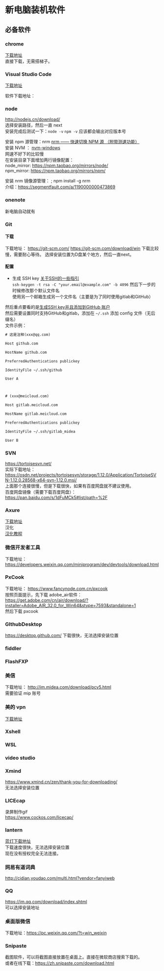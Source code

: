 # 新电脑装机软件

## 必备软件

### chrome
[下载地址](https://www.google.cn/intl/zh-CN/chrome/)  
直接下载，无需搭梯子。

### Visual Studio Code  
[下载地址](https://code.visualstudio.com/)  

软件下载地址：  

### node
http://nodejs.cn/download/  
选择安装路径，然后一直 next  
安装完成后测试一下：`node -v` `npm -v` 应该都会输出对应版本号  

安装 npm 源管理：nrm  [nrm —— 快速切换 NPM 源 （附带测速功能）](https://segmentfault.com/a/1190000000473869)  
安装 NVM ： [nvm-windows](https://github.com/coreybutler/nvm-windows/releases)  
网速不好下的比较慢  
在安装目录下面增加两行镜像配置：  
node_mirror: https://npm.taobao.org/mirrors/node/   
npm_mirror: https://npm.taobao.org/mirrors/npm/  
 

安装 nrm 镜像源管理： ; npm install -g nrm  
介绍：https://segmentfault.com/a/1190000000473869  

### onenote
新电脑自动就有  

### Git
#### 下载
下载地址：
https://git-scm.com/
https://git-scm.com/download/win
下载比较慢，需要耐心等待。
选择安装位置为D盘某个地方，然后一直next。
#### 配置
* 生成 SSH key
[关于SSH的一些指引](https://help.github.com/en/articles/connecting-to-github-with-ssh)  
`ssh-keygen -t rsa -C "your.email@example.com" -b 4096`  然后下一步的时候修改那个默认文件名  
使用另一个邮箱生成另一个文件名（主要是为了同时使用gitlab和GitHub）    

然后重点要看的是[生成SSH key并且添加到GitHub 账户](https://help.github.com/en/articles/adding-a-new-ssh-key-to-your-github-account)  
然后需要设置同时支持GitHub和gitlab，添加在 `~/.ssh` 添加 config 文件（无后缀名）  
文件示例：  
```txt
# 这是注释(xxx@qq.com)

Host github.com

HostName github.com

PreferredAuthentications publickey

IdentityFile ~/.ssh/github

User A



# (xxx@meicloud.com)

Host gitlab.meicloud.com

HostName gitlab.meicloud.com

PreferredAuthentications publickey

IdentityFile ~/.ssh/gitlab_midea

User B
```
### SVN
https://tortoisesvn.net/  
实际下载地址：https://osdn.net/projects/tortoisesvn/storage/1.12.0/Application/TortoiseSVN-1.12.0.28568-x64-svn-1.12.0.msi/  
上面那个连接很慢，但是下载很快，如果有百度网盘就不建议使用。  
百度网盘镜像（需要下载百度网盘）：https://pan.baidu.com/s/1dFuMCk5#list/path=%2F  

### Axure
[下载地址](https://www.axure.com.cn/3510/)  
汉化  
[汉化教程](https://www.axure.com.cn/2616/)  
### 微信开发者工具
下载地址：https://developers.weixin.qq.com/miniprogram/dev/devtools/download.html  


### PxCook

下载地址： https://www.fancynode.com.cn/pxcook  
按照页面提示，先下载 adobe_air软件：  https://get.adobe.com/cn/air/download/?installer=Adobe_AIR_32.0_for_Win64&stype=7593&standalone=1  
然后下载 pxcook  

### GIthubDesktop
https://desktop.github.com/
下载很快，无法选择安装位置

### fiddler
### FlashFXP
### 美信
下载地址： http://im.midea.com/download/pcv5.html  
需要验证 mip 账号  
### 美的 vpn
[下载地址](https://vpn.midea.com/remote/login?lang=GB2312)  
### Xshell
### WSL
### video studio
### Xmind
https://www.xmind.cn/zen/thank-you-for-downloading/  
无法选择安装位置  
### LICEcap
录屏制作gif  
https://www.cockos.com/licecap/  
### lantern
[蓝灯下载地址](https://github.com/getlantern/download)  
下载速度很快，无法选择安装位置  
现在没有授权完全无法连接。  
### 网易有道词典
http://cidian.youdao.com/multi.html?vendor=fanyiweb  
### QQ
https://im.qq.com/download/index.shtml  
可以选择安装地址  

### 桌面版微信

下载地址：https://pc.weixin.qq.com/?t=win_weixin  

### Snipaste

截图软件，可以将截图直接放置在桌面上。直接在微软商店搜索下载的。  
或者在线下载：https://zh.snipaste.com/download.html  
